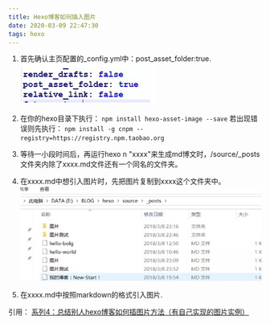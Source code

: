```yaml
---
title: Hexo博客如何插入图片
date: 2020-03-09 22:47:30
tags: hexo
---
```



1. 首先确认主页配置的_config.yml中：post_asset_folder:true.
  ![图片测试0](图片测试/Snipaste_2020-03-09_22-50-07.png)

2. 在你的hexo目录下执行：
  `npm install hexo-asset-image --save`
  若出现错误则先执行：
  `npm install -g cnpm --registry=https://registry.npm.taobao.org`

  <!-- more -->

3. 等待一小段时间后，再运行hexo n "xxxx"来生成md博文时，/source/_posts文件夹内除了xxxx.md文件还有一个同名的文件夹。

4. 在xxxx.md中想引入图片时，先把图片复制到xxxx这个文件夹中。
  ![图片测试1](图片测试/Snipaste_2020-03-09_22-50-25.png)

5. 在xxxx.md中按照markdown的格式引入图片.

引用：
[系列4：总结别人hexo博客如何插图片方法（有自己实现的图片实例）](https://www.jianshu.com/p/a2786cdb06e1)


